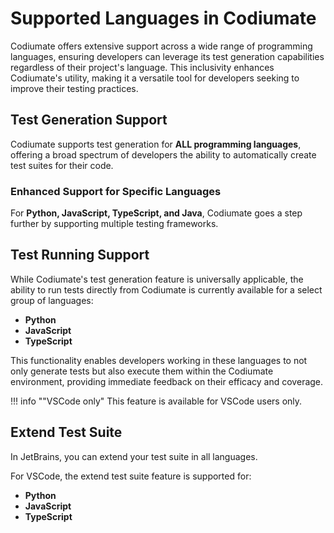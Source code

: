# Supported Languages in Codiumate

Codiumate offers extensive support across a wide range of programming languages, ensuring developers can leverage its test generation capabilities regardless of their project's language. This inclusivity enhances Codiumate's utility, making it a versatile tool for developers seeking to improve their testing practices.

## Test Generation Support

Codiumate supports test generation for **ALL programming languages**, offering a broad spectrum of developers the ability to automatically create test suites for their code.

### Enhanced Support for Specific Languages

For **Python, JavaScript, TypeScript, and Java**, Codiumate goes a step further by supporting multiple testing frameworks.

## Test Running Support

While Codiumate's test generation feature is universally applicable, the ability to run tests directly from Codiumate is currently available for a select group of languages:

- **Python**
- **JavaScript**
- **TypeScript**

This functionality enables developers working in these languages to not only generate tests but also execute them within the Codiumate environment, providing immediate feedback on their efficacy and coverage.

!!! info ""VSCode only"
    This feature is available for VSCode users only.

## Extend Test Suite

In JetBrains, you can extend your test suite in all languages. 

For VSCode, the extend test suite feature is supported for:

- **Python**
- **JavaScript**
- **TypeScript**


